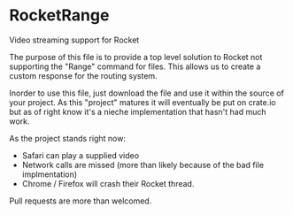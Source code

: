 # RocketRange
Video streaming support for Rocket

The purpose of this file is to provide a top level solution to Rocket not supporting the "Range" command for files. This allows us to create a custom response for the routing system.

Inorder to use this file, just download the file and use it within the source of your project. As this "project" matures it will eventually be put on crate.io but as of right know it's a nieche implementation that hasn't had much work.

As the project stands right now: 

 - Safari can play a supplied video
 - Network calls are missed (more than likely because of the bad file implmentation)
 - Chrome / Firefox will crash their Rocket thread.


Pull requests are more than welcomed. 
